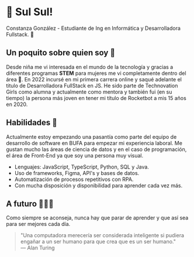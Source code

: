 # 👋 Sul Sul! 

Constanza González - Estudiante de Ing en Informática y Desarrolladora Fullstack. 🚀  

## Un poquito sobre quien soy 🩷

Desde niña me vi interesada en el mundo de la tecnología y gracias a diferentes programas **STEM** para mujeres me vi completamente dentro del área 📖. En 2022 incursé en mi primera carrera online y saqué adelante el titulo de Desarrolladora FullStack en JS. He sido parte de Technovation Girls como alumna y actualmente como mentora y también fui (en su tiempo) la persona más joven en tener mi título de Rocketbot a mis 15 años en 2020.

## Habilidades 🧠

Actualmente estoy empezando una pasantía como parte del equipo de desarrollo de software en BUFA para empezar mi experiencia laboral. Me gustan mucho las áreas de ciencia de datos y en el caso de programación, el área de Front-End ya que soy una persona muy visual. 

- Lenguajes: JavaScript, TypeScript, Python, SQL y Java.
- Uso de frameworks, Figma, API's y bases de datos.
- Automatización de procesos repetitivos con RPA.
- Con mucha disposición y disponibilidad para aprender cada vez más.

## A futuro 👩🏻‍💻

Como siempre se aconseja, nunca hay que parar de aprender y que así sea para ser mejores cada día.

> "Una computadora merecería ser considerada inteligente si pudiera engañar a un ser humano para que crea que es un ser humano."  
> — Alan Turing
